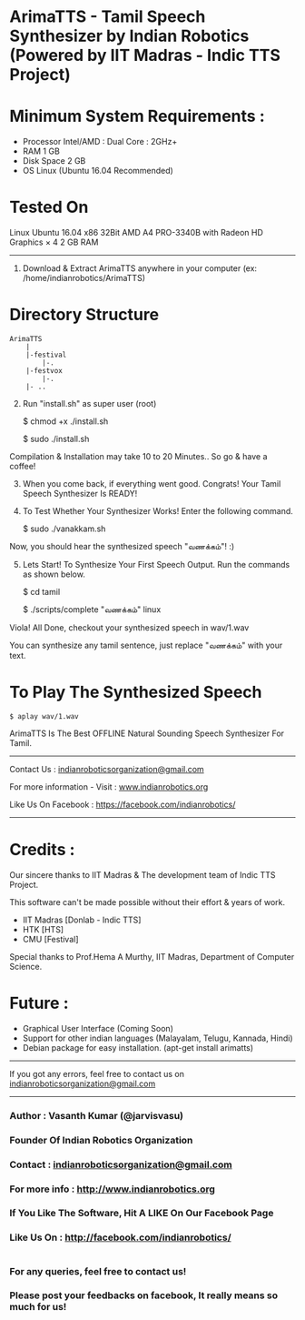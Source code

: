 ArimaTTS - Tamil Speech Synthesizer by Indian Robotics (Powered by IIT Madras - Indic TTS Project)
==================================================================================================

Minimum System Requirements :
=============================

* Processor	Intel/AMD : Dual Core : 2GHz+ 
* RAM		1 GB	
* Disk Space	2 GB
* OS		Linux (Ubuntu 16.04 Recommended)

Tested On 
=========

Linux Ubuntu 16.04 x86 32Bit
AMD A4 PRO-3340B with Radeon HD Graphics × 4 
2 GB RAM

********************************************************************

1. Download & Extract ArimaTTS anywhere in your computer (ex: /home/indianrobotics/ArimaTTS)

Directory Structure
===================

	ArimaTTS
		|
		|-festival
			|-.
		|-festvox
			|-.
		|- ..

2. Run "install.sh" as super user (root)

	$ chmod +x ./install.sh
        
	$ sudo ./install.sh

Compilation & Installation may take 10 to 20 Minutes.. So go & have a coffee!

3. When you come back, if everything went good. Congrats! Your Tamil Speech Synthesizer Is READY!

4. To Test Whether Your Synthesizer Works! Enter the following command.

	$ sudo ./vanakkam.sh

 Now, you should hear the synthesized speech "வணக்கம்"! :)

5. Lets Start! To Synthesize Your First Speech Output. Run the commands as shown below.

	$ cd tamil
        
	$ ./scripts/complete "வணக்கம்" linux

 Viola! All Done, checkout your synthesized speech in wav/1.wav

 You can synthesize any tamil sentence, just replace "வணக்கம்" with your text.
 

 To Play The Synthesized Speech
 ==============================

	$ aplay wav/1.wav


 ArimaTTS Is The Best OFFLINE Natural Sounding Speech Synthesizer For Tamil.

*******************************************************************************

Contact Us : indianroboticsorganization@gmail.com

For more information - Visit : www.indianrobotics.org

Like Us On Facebook : https://facebook.com/indianrobotics/

*******************************************************************************

Credits :
=========

Our sincere thanks to IIT Madras & The development team of Indic TTS Project.

This software can't be made possible without their effort & years of work.

* IIT Madras [Donlab - Indic TTS] 
* HTK [HTS]
* CMU [Festival]

Special thanks to Prof.Hema A Murthy, IIT Madras, Department of Computer Science.

Future :
========

* Graphical User Interface (Coming Soon)
* Support for other indian languages (Malayalam, Telugu, Kannada, Hindi)
* Debian package for easy installation. (apt-get install arimatts)

**************************************************************************************

If you got any errors, feel free to contact us on indianroboticsorganization@gmail.com

**************************************************************************************

### Author : Vasanth Kumar (@jarvisvasu)
### Founder Of Indian Robotics Organization
### 
### Contact : indianroboticsorganization@gmail.com
###
### For more info : http://www.indianrobotics.org
###
### If You Like The Software, Hit A LIKE On Our Facebook Page
###
### Like Us On : http://facebook.com/indianrobotics/
#
### For any queries, feel free to contact us!
### Please post your feedbacks on facebook, It really means so much for us!


